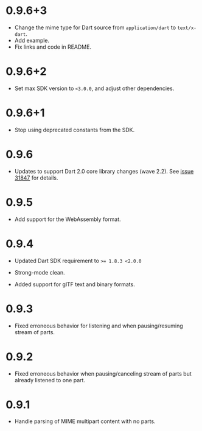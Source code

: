 # 0.9.6+3

* Change the mime type for Dart source from `application/dart` to `text/x-dart`.
* Add example.
* Fix links and code in README.

# 0.9.6+2

* Set max SDK version to `<3.0.0`, and adjust other dependencies.

# 0.9.6+1

* Stop using deprecated constants from the SDK.

# 0.9.6

* Updates to support Dart 2.0 core library changes (wave
  2.2). See [issue 31847][sdk#31847] for details.

  [sdk#31847]: https://github.com/dart-lang/sdk/issues/31847

# 0.9.5

* Add support for the WebAssembly format.

# 0.9.4

* Updated Dart SDK requirement to `>= 1.8.3 <2.0.0`

* Strong-mode clean.

* Added support for glTF text and binary formats.

# 0.9.3

* Fixed erroneous behavior for listening and when pausing/resuming
  stream of parts.

# 0.9.2

* Fixed erroneous behavior when pausing/canceling stream of parts but already
  listened to one part.

# 0.9.1

* Handle parsing of MIME multipart content with no parts.
